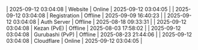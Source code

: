 | 2025-09-12 03:04:08 | Website | Online | 2025-09-12 03:04:05 |
| 2025-09-12 03:04:08 | Registration | Offline | 2025-09-09 16:40:23 |
| 2025-09-12 03:04:08 | Auth Server | Offline | 2025-08-18 09:33:31 |
| 2025-09-12 03:04:08 | Kezan (PvE) | Offline | 2025-08-03 17:58:02 |
| 2025-09-12 03:04:08 | Gurubashi (PvP) | Offline | 2025-08-23 21:44:06 |
| 2025-09-12 03:04:08 | Cloudflare | Online | 2025-09-12 03:04:05 |
